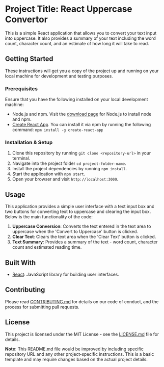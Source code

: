 # Project Title: React Uppercase Convertor

This is a simple React application that allows you to convert your text input into uppercase. It also provides a summary of your text including the word count, character count, and an estimate of how long it will take to read.

## Getting Started

These instructions will get you a copy of the project up and running on your local machine for development and testing purposes.

### Prerequisites

Ensure that you have the following installed on your local development machine:

- Node.js and npm. Visit the [download page](https://nodejs.org/en/download/) for Node.js to install node and npm. 
- [Create React App](https://create-react-app.dev/docs/getting-started/). You can install it via npm by running the following command: `npm install -g create-react-app`

### Installation & Setup 

1. Clone this repository by running `git clone <repository-url>` in your terminal.
2. Navigate into the project folder `cd project-folder-name`.
3. Install the project dependencies by running `npm install`.
4. Start the application with `npm start`.
5. Open your browser and visit `http://localhost:3000`.

## Usage

This application provides a simple user interface with a text input box and two buttons for converting text to uppercase and clearing the input box. Below is the main functionality of the code:

1. **Uppercase Conversion**: Converts the text entered in the text area to uppercase when the 'Convert to Uppercase' button is clicked.
2. **Clear Text**: Clears the text area when the 'Clear Text' button is clicked.
3. **Text Summary**: Provides a summary of the text - word count, character count and estimated reading time.

## Built With

- [React](https://reactjs.org/): JavaScript library for building user interfaces.

## Contributing

Please read [CONTRIBUTING.md](https://gist.github.com/) for details on our code of conduct, and the process for submitting pull requests.

## License

This project is licensed under the MIT License - see the [LICENSE.md](LICENSE.md) file for details.

**Note:** This README.md file would be improved by including specific repository URL and any other project-specific instructions. This is a basic template and may require changes based on the actual project details.

